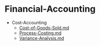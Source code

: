 
# Financial-Accounting

- Cost-Accounting
  - [Cost-of-Goods-Sold.md](./Cost-of-Goods-Sold.md)
  - [Process-Costing.md](./Process-Costing.md)
  - [Variance-Analysis.md](./Variance-Analysis.md)

